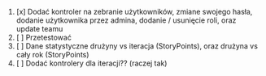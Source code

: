 1. [x] Dodać kontroler na zebranie użytkowników, zmiane swojego hasła, dodanie użytkownika przez admina, dodanie /
   usunięcie roli, oraz update teamu
2. [ ] Przetestować
3. [ ] Dane statystyczne drużyny vs iteracja (StoryPoints), oraz drużyna vs cały rok (StoryPoints)
4. [ ] Dodać kontrolery dla iteracji?? (raczej tak)